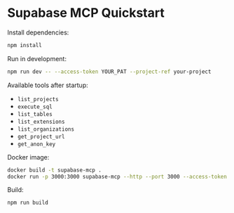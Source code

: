 # Supabase MCP Quickstart

Install dependencies:
```bash
npm install
```

Run in development:
```bash
npm run dev -- --access-token YOUR_PAT --project-ref your-project
```

Available tools after startup:

- `list_projects`
- `execute_sql`
- `list_tables`
- `list_extensions`
- `list_organizations`
- `get_project_url`
- `get_anon_key`

Docker image:
```bash
docker build -t supabase-mcp .
docker run -p 3000:3000 supabase-mcp --http --port 3000 --access-token YOUR_PAT
```

Build:
```bash
npm run build
```
